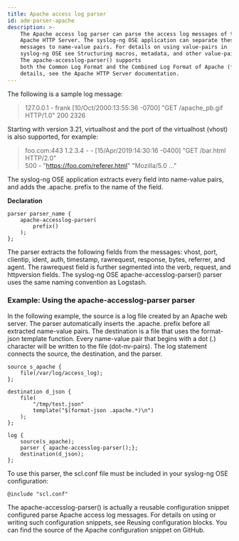 ```yaml
---
title: Apache access log parser
id: adm-parser-apache
description: >-
    The Apache access log parser can parse the access log messages of the
    Apache HTTP Server. The syslog-ng OSE application can separate these log
    messages to name-value pairs. For details on using value-pairs in
    syslog-ng OSE see Structuring macros, metadata, and other value-pairs.
    The apache-accesslog-parser() supports
    both the Common Log Format and the Combined Log Format of Apache (for
    details, see the Apache HTTP Server documentation.
---
```


The following is a sample log message:

>127.0.0.1 - frank [10/Oct/2000:13:55:36 -0700] "GET /apache_pb.gif HTTP/1.0" 200 2326

Starting with version 3.21, virtualhost and the port of the virtualhost
(vhost) is also supported, for example:

>foo.com:443 1.2.3.4 - - [15/Apr/2019:14:30:16 -0400] "GET /bar.html HTTP/2.0"  
>500 - "https://foo.com/referer.html" "Mozilla/5.0 ..."

The syslog-ng OSE application extracts every field into name-value
pairs, and adds the .apache. prefix to the name of the field.

**Declaration**

```config
parser parser_name {
    apache-accesslog-parser(
        prefix()
    );
};
```

The parser extracts the following fields from the messages: vhost, port,
clientip, ident, auth, timestamp, rawrequest, response, bytes, referrer,
and agent. The rawrequest field is further segmented into the verb,
request, and httpversion fields. The syslog-ng OSE
apache-accesslog-parser() parser uses the same naming convention as
Logstash.

### Example: Using the apache-accesslog-parser parser

In the following example, the source is a log file created by an Apache
web server. The parser automatically inserts the .apache. prefix before
all extracted name-value pairs. The destination is a file that uses the
format-json template function. Every name-value pair that begins with a
dot (.) character will be written to the file (dot-nv-pairs). The log
statement connects the source, the destination, and the parser.

```config
source s_apache {
    file(/var/log/access_log);
};

destination d_json {
    file(
        "/tmp/test.json"
        template("$(format-json .apache.*)\n")
    );
};

log {
    source(s_apache);
    parser { apache-accesslog-parser();};
    destination(d_json);
};
```

To use this parser, the scl.conf file must be included in your syslog-ng
OSE configuration:

```config
@include "scl.conf"
```

The apache-accesslog-parser() is actually a reusable configuration
snippet configured parse Apache access log messages. For details on
using or writing such configuration snippets, see
Reusing configuration blocks. You can find the source of
the Apache configuration snippet on GitHub.
